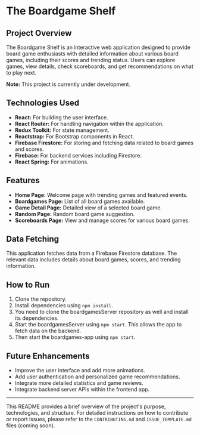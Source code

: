 # The Boardgame Shelf

## Project Overview

The Boardgame Shelf is an interactive web application designed to provide board game enthusiasts with detailed information about various board games, including their scores and trending status. Users can explore games, view details, check scoreboards, and get recommendations on what to play next.

**Note:** This project is currently under development.

## Technologies Used

- **React:** For building the user interface.
- **React Router:** For handling navigation within the application.
- **Redux Toolkit:** For state management.
- **Reactstrap:** For Bootstrap components in React.
- **Firebase Firestore:** For storing and fetching data related to board games and scores.
- **Firebase:** For backend services including Firestore.
- **React Spring:** For animations.

## Features

- **Home Page:** Welcome page with trending games and featured events.
- **Boardgames Page:** List of all board games available.
- **Game Detail Page:** Detailed view of a selected board game.
- **Random Page:** Random board game suggestion.
- **Scoreboards Page:** View and manage scores for various board games.

## Data Fetching

This application fetches data from a Firebase Firestore database. The relevant data includes details about board games, scores, and trending information.

## How to Run

1. Clone the repository.
2. Install dependencies using `npm install`.
3. You need to clone the boardgamesServer repository as well and install its dependencies.
4. Start the boardgamesServer using `npm start`. This allows the app to fetch data on the backend.
5. Then start the boardgames-app using `npm start`. 

## Future Enhancements

- Improve the user interface and add more animations.
- Add user authentication and personalized game recommendations.
- Integrate more detailed statistics and game reviews.
- Integrate backend server APIs within the frontend app.

---

This README provides a brief overview of the project's purpose, technologies, and structure. For detailed instructions on how to contribute or report issues, please refer to the `CONTRIBUTING.md` and `ISSUE_TEMPLATE.md` files (coming soon).